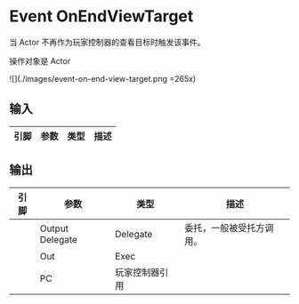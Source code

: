 # Event OnEndViewTarget

当 Actor 不再作为玩家控制器的查看目标时触发该事件。

操作对象是 Actor

![](./images/event-on-end-view-target.png =265x)

## 输入
| 引脚 | 参数 | 类型 | 描述 |
| -- | -- | -- | -- |

## 输出
| 引脚 | 参数 | 类型 | 描述 |
| -- | -- | -- | -- |
| <IconDelegate /> | Output Delegate | Delegate | 委托，一般被受托方调用。|
| <IconExec /> | Out | Exec | 
| <IconPin color="#00a8f4"/> | PC | 玩家控制器引用 |